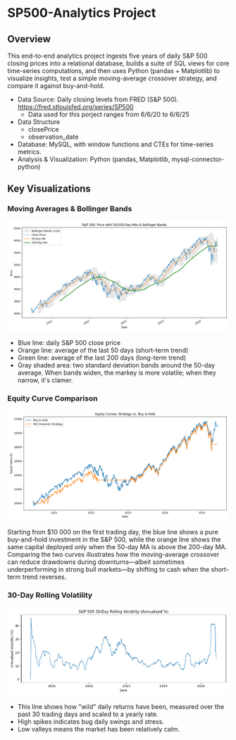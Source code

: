 # SP500-Analytics Project
## Overview
This end-to-end analytics project ingests five years of daily S&P 500 closing prices into a relational database, builds a suite of SQL views for core time-series computations, and then uses Python (pandas + Matplotlib) to visualize insights, test a simple moving-average crossover strategy, and compare it against buy-and-hold.

- Data Source: Daily closing levels from FRED (S&P 500). https://fred.stlouisfed.org/series/SP500
  - Data used for this porject ranges from 6/6/20 to 6/6/25
- Data Structure
  - closePrice
  - observation_date
- Database: MySQL, with window functions and CTEs for time-series metrics.
- Analysis & Visualization: Python (pandas, Matplotlib, mysql-connector-python)

## Key Visualizations

### Moving Averages & Bollinger Bands  
![MA & Bollinger Bands](MA_Bollinger.png)

- Blue line: daily S&P 500 close price
- Orange line: average of the last 50 days (short-term trend)
- Green line: average of the last 200 days (long-term trend)
- Gray shaded area: two standard deviation bands around the 50-day average. When bands widen, the markey is more volatile; when they narrow, it's clamer.

### Equity Curve Comparison  
![Equity Curves](EquityCurves.png)

Starting from $10 000 on the first trading day, the blue line shows a pure buy-and-hold investment in the S&P 500, while the orange line shows the same capital deployed only when the 50-day MA is above the 200-day MA. Comparing the two curves illustrates how the moving-average crossover can reduce drawdowns during downturns—albeit sometimes underperforming in strong bull markets—by shifting to cash when the short-term trend reverses.

### 30-Day Rolling Volatility
![30-Day RV](30dayRV.png)

- This line shows how "wild" daily returns have been, measured over the past 30 trading days and scaled to a yearly rate.
- High spikes indicates bug daily swings and stress.
- Low valleys means the market has been relatively calm.
